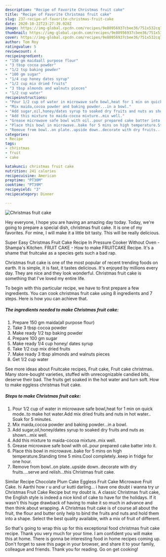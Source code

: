 ```yaml
---
description: "Recipe of Favorite Christmas fruit cake"
title: "Recipe of Favorite Christmas fruit cake"
slug: 237-recipe-of-favorite-christmas-fruit-cake
date: 2020-10-22T23:27:39.028Z
image: https://img-global.cpcdn.com/recipes/9e80956937cbee36/751x532cq70/christmas-fruit-cake-recipe-main-photo.jpg
thumbnail: https://img-global.cpcdn.com/recipes/9e80956937cbee36/751x532cq70/christmas-fruit-cake-recipe-main-photo.jpg
cover: https://img-global.cpcdn.com/recipes/9e80956937cbee36/751x532cq70/christmas-fruit-cake-recipe-main-photo.jpg
author: Tom Roy
ratingvalue: 5
reviewcount: 4
recipeingredient:
- "150 gm maidaall purpose flour"
- "3 tbsp cocoa powder"
- "1/2 tsp baking powder"
- "100 gm sugar"
- "1/4 cup honey dates syrup"
- "1/2 cup mix dried fruits"
- "3 tbsp almonds and walnuts pieces"
- "1/2 cup water"
recipeinstructions:
- "Pour 1/2 cup of water in microwave safe bowl,heat for 1 min on quick mode..to make hot water.Add mix dried fruits and nuts in hot water.. Soak for 5 minutes."
- "Mix maida,cocoa powder and baking powder...in a bowl."
- "Add sugar,oil,honey/dates syrup to soaked dry fruits and nuts as shown...mix well."
- "Add this mixture to maida-cocoa mixture..mix well."
- "Grease microwave safe bowl with oil..pour prepared cake batter into it."
- "Place this bowl in microwave..bake for 5 mins on high temperature.Standing time 5 mins.Cool completely..keep in fridge for one hour."
- "Remove from bowl..on plate..upside down..decorate with dry fruits....serve and relish...this Christmas fruit cake."
categories:
- Recipe
tags:
- christmas
- fruit
- cake

katakunci: christmas fruit cake 
nutrition: 241 calories
recipecuisine: American
preptime: "PT30M"
cooktime: "PT39M"
recipeyield: "3"
recipecategory: Dinner

---
```



![Christmas fruit cake](https://img-global.cpcdn.com/recipes/9e80956937cbee36/751x532cq70/christmas-fruit-cake-recipe-main-photo.jpg)

Hey everyone, I hope you are having an amazing day today. Today, we're going to prepare a special dish, christmas fruit cake. It is one of my favorites. For mine, I will make it a little bit tasty. This will be really delicious.

Super Easy Christmas Fruit Cake Recipe In Pressure Cooker Without Oven - Shampa&#39;s Kitchen. FRUIT CAKE - How to make FRUITCAKE Recipe. It&#39;s a shame that fruitcake as a species gets such a bad rap.

Christmas fruit cake is one of the most popular of recent trending foods on earth. It is simple, it is fast, it tastes delicious. It's enjoyed by millions every day. They are nice and they look wonderful. Christmas fruit cake is something that I've loved my entire life.


To begin with this particular recipe, we have to first prepare a few ingredients. You can cook christmas fruit cake using 8 ingredients and 7 steps. Here is how you can achieve that.

<!--inarticleads1-->

##### The ingredients needed to make Christmas fruit cake:

1. Prepare 150 gm maida(all purpose flour)
1. Take 3 tbsp cocoa powder
1. Make ready 1/2 tsp baking powder
1. Prepare 100 gm sugar
1. Make ready 1/4 cup honey/ dates syrup
1. Take 1/2 cup mix dried fruits
1. Make ready 3 tbsp almonds and walnuts pieces
1. Get 1/2 cup water


See more ideas about Fruitcake recipes, Fruit cake, Fruit cake christmas. Many store-bought varieties, stuffed with unrecognizable candied bits, deserve their bad. The fruits get soaked in the hot water and turn soft. How to make eggless christmas fruit cake. 

<!--inarticleads2-->

##### Steps to make Christmas fruit cake:

1. Pour 1/2 cup of water in microwave safe bowl,heat for 1 min on quick mode..to make hot water.Add mix dried fruits and nuts in hot water.. Soak for 5 minutes.
1. Mix maida,cocoa powder and baking powder...in a bowl.
1. Add sugar,oil,honey/dates syrup to soaked dry fruits and nuts as shown...mix well.
1. Add this mixture to maida-cocoa mixture..mix well.
1. Grease microwave safe bowl with oil..pour prepared cake batter into it.
1. Place this bowl in microwave..bake for 5 mins on high temperature.Standing time 5 mins.Cool completely..keep in fridge for one hour.
1. Remove from bowl..on plate..upside down..decorate with dry fruits....serve and relish...this Christmas fruit cake.


Similar Recipe Chocolate Plum Cake Eggless Fruit Cake Microwave Fruit Cake. hi Aarthi how r u and ur kutti darling… i have one doubt i wanna try ur Christmas Fruit Cake Recipe but my doubt is. A classic Christmas fruit cake, the English style is indeed a nice kind of cake to have for the holidays. If it wasn&#39;t this huge drawback of having to make it so much in advance and then think about wrapping. A Christmas fruit cake is of course all about the fruit, the flour and butter only help to bind the fruits and nuts and hold them into a shape. Select the best quality available, with a mix of fruit of different. 

So that's going to wrap this up for this exceptional food christmas fruit cake recipe. Thank you very much for your time. I am confident you will make this at home. There is gonna be interesting food in home recipes coming up. Don't forget to save this page in your browser, and share it to your family, colleague and friends. Thank you for reading. Go on get cooking!
